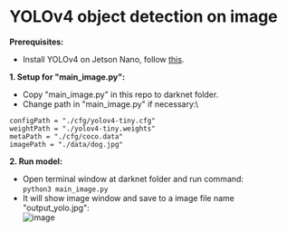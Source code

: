 # YOLOv4 object detection on image
**Prerequisites:**
- Install YOLOv4 on Jetson Nano, follow [this](https://github.com/ptmhoang97/jetson/tree/main/YOLOv4%20installation).

**1. Setup for "main_image.py":**
- Copy "main_image.py" in this repo to darknet folder.
- Change path in "main_image.py" if necessary:\
```
configPath = "./cfg/yolov4-tiny.cfg"
weightPath = "./yolov4-tiny.weights"
metaPath = "./cfg/coco.data"
imagePath = "./data/dog.jpg"
```

**2. Run model:**
- Open terminal window at darknet folder and run command:\
`python3 main_image.py`
- It will show image window and save to a image file name "output_yolo.jpg":\
![image](https://user-images.githubusercontent.com/53186326/135757366-8a571775-ab92-41ef-987c-caa51ce78d17.png)
